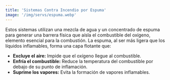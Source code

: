 ```yaml
---
title: 'Sistemas Contra Incendio por Espuma'
image: '/img/servs/espuma.webp'
---
```


Estos sistemas utilizan una mezcla de agua y un concentrado de espuma para generar una barrera física que aísla el combustible del oxígeno, elemento esencial para la combustión. La espuma, al ser más ligera que los líquidos inflamables, forma una capa flotante que:

- **Excluye el aire:** Impide que el oxígeno llegue al combustible.
- **Enfría el combustible:** Reduce la temperatura del combustible por debajo de su punto de inflamación.
- **Suprime los vapores:** Evita la formación de vapores inflamables.
